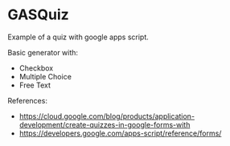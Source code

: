 # GASQuiz
Example of a quiz with google apps script. 

Basic generator with:
- Checkbox
- Multiple Choice
- Free Text 

References:
- https://cloud.google.com/blog/products/application-development/create-quizzes-in-google-forms-with
- https://developers.google.com/apps-script/reference/forms/
